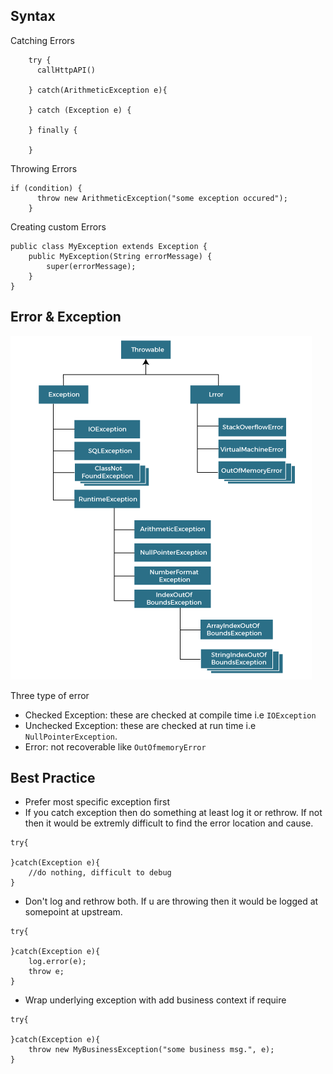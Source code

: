 ## Syntax
Catching Errors
```
    try {
      callHttpAPI()
     
    } catch(ArithmeticException e){

    } catch (Exception e) {
      
    } finally {
     
    }
```

Throwing Errors
```
if (condition) {
      throw new ArithmeticException("some exception occured");
    }
```

Creating custom Errors
```
public class MyException extends Exception {  
    public MyException(String errorMessage) {  
        super(errorMessage);  
    }  
}  
```
## Error & Exception 
![exceptions](./exception.png)

Three type of error
* Checked Exception: these are checked at compile time i.e `IOException`
* Unchecked Exception: these are checked at run time i.e `NullPointerException`.
* Error: not recoverable like `OutOfmemoryError`


## Best Practice
* Prefer most specific exception first
* If you catch exception then do something at least log it or rethrow. If not then it would be extremly difficult to find the error location and cause.
```
try{
    
}catch(Exception e){
    //do nothing, difficult to debug
}
```
* Don't log and rethrow both. If u are throwing then it would be logged at somepoint at upstream.
```
try{

}catch(Exception e){
    log.error(e);
    throw e;
}
```
* Wrap underlying exception with add business context if require
```
try{
    
}catch(Exception e){
	throw new MyBusinessException("some business msg.", e);
}
```